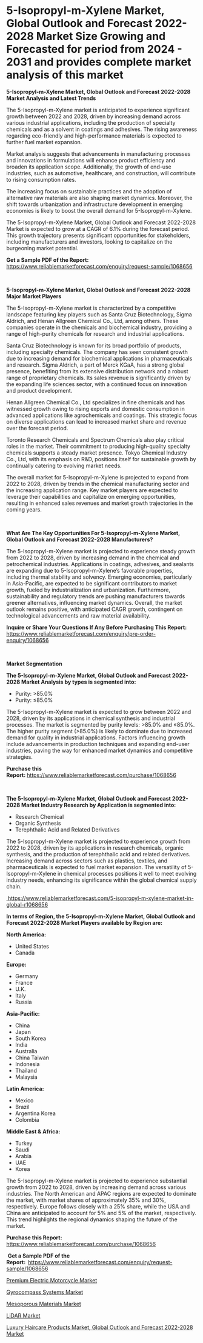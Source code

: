 <p><h1>5-Isopropyl-m-Xylene Market, Global Outlook and Forecast 2022-2028 Market Size Growing and Forecasted for period from 2024 - 2031 and provides complete market analysis of this market</h1></p><p><strong>5-Isopropyl-m-Xylene Market, Global Outlook and Forecast 2022-2028 Market Analysis and Latest Trends</strong></p>
<p><p>The 5-Isopropyl-m-Xylene market is anticipated to experience significant growth between 2022 and 2028, driven by increasing demand across various industrial applications, including the production of specialty chemicals and as a solvent in coatings and adhesives. The rising awareness regarding eco-friendly and high-performance materials is expected to further fuel market expansion. </p><p>Market analysis suggests that advancements in manufacturing processes and innovations in formulations will enhance product efficiency and broaden its application scope. Additionally, the growth of end-use industries, such as automotive, healthcare, and construction, will contribute to rising consumption rates. </p><p>The increasing focus on sustainable practices and the adoption of alternative raw materials are also shaping market dynamics. Moreover, the shift towards urbanization and infrastructure development in emerging economies is likely to boost the overall demand for 5-Isopropyl-m-Xylene.</p><p>The 5-Isopropyl-m-Xylene Market, Global Outlook and Forecast 2022-2028 Market is expected to grow at a CAGR of 6.1% during the forecast period. This growth trajectory presents significant opportunities for stakeholders, including manufacturers and investors, looking to capitalize on the burgeoning market potential.</p></p>
<p><strong>Get a Sample PDF of the Report:&nbsp;</strong> <a href="https://www.reliablemarketforecast.com/enquiry/request-sample/1068656">https://www.reliablemarketforecast.com/enquiry/request-sample/1068656</a></p>
<p>&nbsp;</p>
<p><strong>5-Isopropyl-m-Xylene Market, Global Outlook and Forecast 2022-2028 Major Market Players</strong></p>
<p><p>The 5-Isopropyl-m-Xylene market is characterized by a competitive landscape featuring key players such as Santa Cruz Biotechnology, Sigma Aldrich, and Henan Allgreen Chemical Co., Ltd, among others. These companies operate in the chemicals and biochemical industry, providing a range of high-purity chemicals for research and industrial applications.</p><p>Santa Cruz Biotechnology is known for its broad portfolio of products, including specialty chemicals. The company has seen consistent growth due to increasing demand for biochemical applications in pharmaceuticals and research. Sigma Aldrich, a part of Merck KGaA, has a strong global presence, benefiting from its extensive distribution network and a robust range of proprietary chemicals. Its sales revenue is significantly driven by the expanding life sciences sector, with a continued focus on innovation and product development.</p><p>Henan Allgreen Chemical Co., Ltd specializes in fine chemicals and has witnessed growth owing to rising exports and domestic consumption in advanced applications like agrochemicals and coatings. This strategic focus on diverse applications can lead to increased market share and revenue over the forecast period.</p><p>Toronto Research Chemicals and Spectrum Chemicals also play critical roles in the market. Their commitment to producing high-quality specialty chemicals supports a steady market presence. Tokyo Chemical Industry Co., Ltd, with its emphasis on R&D, positions itself for sustainable growth by continually catering to evolving market needs.</p><p>The overall market for 5-Isopropyl-m-Xylene is projected to expand from 2022 to 2028, driven by trends in the chemical manufacturing sector and the increasing application range. Key market players are expected to leverage their capabilities and capitalize on emerging opportunities, resulting in enhanced sales revenues and market growth trajectories in the coming years.</p></p>
<p>&nbsp;</p>
<p><strong>What Are The Key Opportunities For 5-Isopropyl-m-Xylene Market, Global Outlook and Forecast 2022-2028 Manufacturers?</strong></p>
<p><p>The 5-Isopropyl-m-Xylene market is projected to experience steady growth from 2022 to 2028, driven by increasing demand in the chemical and petrochemical industries. Applications in coatings, adhesives, and sealants are expanding due to 5-Isopropyl-m-Xylene’s favorable properties, including thermal stability and solvency. Emerging economies, particularly in Asia-Pacific, are expected to be significant contributors to market growth, fueled by industrialization and urbanization. Furthermore, sustainability and regulatory trends are pushing manufacturers towards greener alternatives, influencing market dynamics. Overall, the market outlook remains positive, with anticipated CAGR growth, contingent on technological advancements and raw material availability.</p></p>
<p><strong>Inquire or Share Your Questions If Any Before Purchasing This Report:</strong> <a href="https://www.reliablemarketforecast.com/enquiry/pre-order-enquiry/1068656">https://www.reliablemarketforecast.com/enquiry/pre-order-enquiry/1068656</a></p>
<p>&nbsp;</p>
<p><strong>Market Segmentation</strong></p>
<p><strong>The 5-Isopropyl-m-Xylene Market, Global Outlook and Forecast 2022-2028 Market Analysis by types is segmented into:</strong></p>
<p><ul><li>Purity: >85.0%</li><li>Purity: ≤85.0%</li></ul></p>
<p><p>The 5-Isopropyl-m-Xylene market is expected to grow between 2022 and 2028, driven by its applications in chemical synthesis and industrial processes. The market is segmented by purity levels: >85.0% and ≤85.0%. The higher purity segment (>85.0%) is likely to dominate due to increased demand for quality in industrial applications. Factors influencing growth include advancements in production techniques and expanding end-user industries, paving the way for enhanced market dynamics and competitive strategies.</p></p>
<p><strong>Purchase this Report:&nbsp;</strong><a href="https://www.reliablemarketforecast.com/purchase/1068656">https://www.reliablemarketforecast.com/purchase/1068656</a></p>
<p>&nbsp;</p>
<p><strong>The 5-Isopropyl-m-Xylene Market, Global Outlook and Forecast 2022-2028 Market Industry Research by Application is segmented into:</strong></p>
<p><ul><li>Research Chemical</li><li>Organic Synthesis</li><li>Terephthalic Acid and Related Derivatives</li></ul></p>
<p><p>The 5-Isopropyl-m-Xylene market is projected to experience growth from 2022 to 2028, driven by its applications in research chemicals, organic synthesis, and the production of terephthalic acid and related derivatives. Increasing demand across sectors such as plastics, textiles, and pharmaceuticals is expected to fuel market expansion. The versatility of 5-Isopropyl-m-Xylene in chemical processes positions it well to meet evolving industry needs, enhancing its significance within the global chemical supply chain.</p></p>
<p><a href="https://www.reliablemarketforecast.com/5-isopropyl-m-xylene-market-in-global-r1068656">&nbsp;https://www.reliablemarketforecast.com/5-isopropyl-m-xylene-market-in-global-r1068656</a></p>
<p><strong>In terms of Region, the 5-Isopropyl-m-Xylene Market, Global Outlook and Forecast 2022-2028 Market Players available by Region are:</strong></p>
<p>
    <p> <strong> North America: </strong>
        <ul>
            <li>United States</li>
            <li>Canada</li>
        </ul>
        </p> 
    <p> <strong> Europe: </strong>
        <ul>
            <li>Germany</li>
            <li>France</li>
            <li>U.K.</li>
            <li>Italy</li>
            <li>Russia</li>
        </ul>
        </p> 
    <p> <strong> Asia-Pacific: </strong>
        <ul>
            <li>China</li>
            <li>Japan</li>
            <li>South Korea</li>
            <li>India</li>
            <li>Australia</li>
            <li>China Taiwan</li>
            <li>Indonesia</li>
            <li>Thailand</li>
            <li>Malaysia</li>
        </ul>
        </p> 
    <p> <strong> Latin America: </strong>
        <ul>
            <li>Mexico</li>
            <li>Brazil</li>
            <li>Argentina Korea</li>
            <li>Colombia</li>
        </ul>
        </p> 
    <p> <strong> Middle East & Africa: </strong>
        <ul>
            <li>Turkey</li>
            <li>Saudi</li>
            <li>Arabia</li>
            <li>UAE</li>
            <li>Korea</li>
        </ul>
    </p>
    </p>
<p><p>The 5-Isopropyl-m-Xylene market is projected to experience substantial growth from 2022 to 2028, driven by increasing demand across various industries. The North American and APAC regions are expected to dominate the market, with market shares of approximately 35% and 30%, respectively. Europe follows closely with a 25% share, while the USA and China are anticipated to account for 5% and 5% of the market, respectively. This trend highlights the regional dynamics shaping the future of the market.</p></p>
<p><strong>Purchase this Report: </strong><a href="https://www.reliablemarketforecast.com/purchase/1068656">https://www.reliablemarketforecast.com/purchase/1068656</a></p>
<p>&nbsp;<strong>Get a Sample PDF of the Report:&nbsp;&nbsp;</strong><a href="https://www.reliablemarketforecast.com/enquiry/request-sample/1068656">https://www.reliablemarketforecast.com/enquiry/request-sample/1068656</a></p>
<p><strong></strong></p>
<p><p><a href="https://medium.com/@carolyn.ogden667345/this-report-aims-to-deliver-an-in-depth-analysis-of-the-global-premium-electric-motorcycle-market-63699b6d303e?postPublishedType=initial">Premium Electric Motorcycle Market</a></p><p><a href="https://www.linkedin.com/pulse/gyrocompass-systems-market-outlook-complete-industry-analysis-rwgwe?trackingId=kAOLRO%2BpQtSzP2%2BDaCzoDQ%3D%3D">Gyrocompass Systems Market</a></p><p><a href="https://issuu.com/reportprime-2/docs/mesoporous-materials-market-size-20_73a567715e3f64">Mesoporous Materials Market</a></p><p><a href="https://medium.com/@sallyselcenk46/the-lidar-market-is-experiencing-higher-than-anticipated-demand-compared-to-pre-pandemic-levels-42810adcabdb">LiDAR Market</a></p><p><a href="https://github.com/CliffMedina6/Market-Research-Report-List-6/blob/main/luxury-haircare-products-market-global-outlook-and-forecast-2022-2028-market.md">Luxury Haircare Products Market, Global Outlook and Forecast 2022-2028 Market</a></p></p>